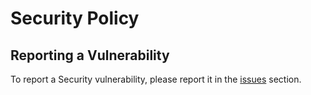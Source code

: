# Security Policy

## Reporting a Vulnerability

To report a Security vulnerability, please report it in the [issues](https://github.com/code-org-open-source/code-org-open-source.github.io/issues) section.
